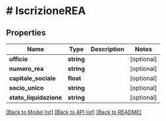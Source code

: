 # # IscrizioneREA

## Properties

Name | Type | Description | Notes
------------ | ------------- | ------------- | -------------
**ufficio** | **string** |  | [optional]
**numero_rea** | **string** |  | [optional]
**capitale_sociale** | **float** |  | [optional]
**socio_unico** | **string** |  | [optional]
**stato_liquidazione** | **string** |  | [optional]

[[Back to Model list]](../../README.md#models) [[Back to API list]](../../README.md#endpoints) [[Back to README]](../../README.md)
